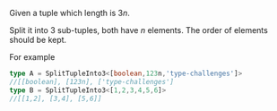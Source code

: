 Given a tuple which length is $3n$.

Split it into 3 sub-tuples, both have $n$ elements. The order of elements should be kept.

For example

```ts
type A = SplitTupleInto3<[boolean,123n,'type-challenges']>
//[[boolean], [123n], ['type-challenges']
type B = SplitTupleInto3<[1,2,3,4,5,6]>
//[[1,2], [3,4], [5,6]]
```
